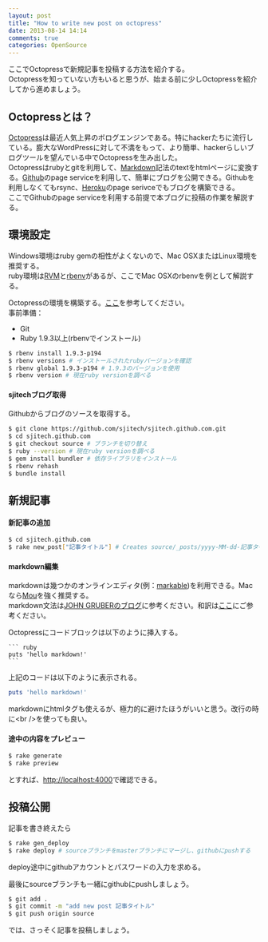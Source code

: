 ```yaml
---
layout: post
title: "How to write new post on octopress"
date: 2013-08-14 14:14
comments: true
categories: OpenSource
---
```



ここでOctopressで新規記事を投稿する方法を紹介する。<br />
Octopressを知っていない方もいると思うが、始まる前に少しOctopressを紹介してから進めましょう。

Octopressとは？
---
[Octopress](http://octopress.org/)は最近人気上昇のボログエンジンである。特にhackerたちに流行している。膨大なWordPressに対して不満をもって、より簡単、hackerらしいブログツールを望んでいる中でOctopressを生み出した。<br />
Octopressはrubyとgitを利用して、[Markdown](http://ja.wikipedia.org/wiki/Markdown)記法のtextをhtmlページに変換する。[Github](https://github.com/)のpage serviceを利用して、簡単にブログを公開できる。Githubを利用しなくてもrsync、[Heroku](https://www.heroku.com/)のpage serivceでもブログを構築できる。<br />
ここでGithubのpage serviceを利用する前提で本ブログに投稿の作業を解説する。

環境設定
---
Windows環境はruby gemの相性がよくないので、Mac OSXまたはLinux環境を推奨する。<br />
ruby環境は[RVM](https://rvm.io/)と[rbenv](http://rbenv.org/)があるが、ここでMac OSXのrbenvを例として解説する。

Octopressの環境を構築する。[ここ](http://octopress.org/docs/setup/)を参考してください。<br />
事前準備：

  * Git
  * Ruby 1.9.3以上(rbenvでインストール)

``` bash
$ rbenv install 1.9.3-p194
$ rbenv versions # インストールされたrubyバージョンを確認
$ rbenv global 1.9.3-p194 # 1.9.3のバージョンを使用
$ rbenv version # 現在ruby versionを調べる
```

#### sjitechブログ取得
Githubからブログのソースを取得する。

``` bash
$ git clone https://github.com/sjitech/sjitech.github.com.git
$ cd sjitech.github.com
$ git checkout source # ブランチを切り替え
$ ruby --version # 現在ruby versionを調べる
$ gem install bundler # 依存ライブラリをインストール
$ rbenv rehash
$ bundle install
```

新規記事
---

#### 新記事の追加
``` bash
$ cd sjitech.github.com
$ rake new_post["記事タイトル"] # Creates source/_posts/yyyy-MM-dd-記事タイトル.markdown
```

#### markdown編集
markdownは幾つかのオンラインエディタ(例：[markable](http://markable.in/))を利用できる。Macなら[Mou](http://mouapp.com/)を強く推奨する。<br />
markdown文法は[JOHN GRUBERのブログ](http://daringfireball.net/projects/markdown/syntax.php)に参考ください。和訳は[ここ](http://blog.2310.net/archives/6)にご参考ください。<br />

Octopressにコードブロックは以下のように挿入する。

    ``` ruby
    puts 'hello markdown!'
    ```

上記のコードは以下のように表示される。


``` ruby
puts 'hello markdown!'
```

markdownにhtmlタグも使えるが、極力的に避けたほうがいいと思う。改行の時に&lt;br /&gt;を使っても良い。

#### 途中の内容をプレビュー

``` bash
$ rake generate
$ rake preview
```

とすれば、[http://localhost:4000](http://localhost:4000)で確認できる。

投稿公開
---
記事を書き終えたら

``` bash
$ rake gen_deploy
$ rake deploy # sourceブランチをmasterブランチにマージし、githubにpushする
```

deploy途中にgithubアカウントとパスワードの入力を求める。

最後にsourceブランチも一緒にgithubにpushしましょう。

``` bash
$ git add .
$ git commit -m "add new post 記事タイトル"
$ git push origin source
```

では、さっそく記事を投稿しましょう。

